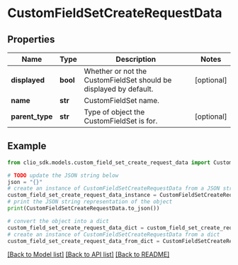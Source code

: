# CustomFieldSetCreateRequestData


## Properties

Name | Type | Description | Notes
------------ | ------------- | ------------- | -------------
**displayed** | **bool** | Whether or not the CustomFieldSet should be displayed by default. | [optional] 
**name** | **str** | CustomFieldSet name. | 
**parent_type** | **str** | Type of object the CustomFieldSet is for. | [optional] 

## Example

```python
from clio_sdk.models.custom_field_set_create_request_data import CustomFieldSetCreateRequestData

# TODO update the JSON string below
json = "{}"
# create an instance of CustomFieldSetCreateRequestData from a JSON string
custom_field_set_create_request_data_instance = CustomFieldSetCreateRequestData.from_json(json)
# print the JSON string representation of the object
print(CustomFieldSetCreateRequestData.to_json())

# convert the object into a dict
custom_field_set_create_request_data_dict = custom_field_set_create_request_data_instance.to_dict()
# create an instance of CustomFieldSetCreateRequestData from a dict
custom_field_set_create_request_data_from_dict = CustomFieldSetCreateRequestData.from_dict(custom_field_set_create_request_data_dict)
```
[[Back to Model list]](../README.md#documentation-for-models) [[Back to API list]](../README.md#documentation-for-api-endpoints) [[Back to README]](../README.md)


